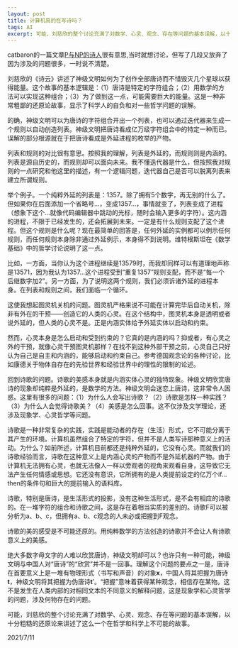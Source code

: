 ```yaml
---
layout: post
title: 计算机真的在写诗吗？
tags: AI
excerpt: 可能，刘慈欣的整个讨论充满了对数学、心灵、观念、存在等问题的基本误解，以十分粗糙的还原论来讲述了这么一个在哲学和科学上不可能的故事。
---
```


catbaron的一篇文章[P与NP的诗人](https://catbaron.com/blog/?p=1758)很有意思,当时就想讨论，但写了几段又放弃了因为涉及的问题很多，一时说不清楚。

刘慈欣的《诗云》讲述了神级文明如何为了创作全部唐诗而不惜毁灭几个星球以获得能量。这个故事的基本逻辑是：（1）唐诗是特定的字符组合；（2）用数学的方法可以实现这种组合；（3）为了做到这一点，可能需要巨大的能量。这是一种非常粗鄙的还原论故事，显示了科学人的自负和对一些哲学问题的误解。

的确，神级文明可以为唐诗的字符组合开出一个列表，也可以通过迭代器来生成一个规则以自动创造列表。神级文明把唐诗看成亿万级字符组合中的特定一种而已。误解的部分根源就在于把唐诗看成是外延进程的枚举的产物。

列表和规则的对比很有意思。按照我的理解，列表是外延的，而规则则是内涵的。列表是源自历史的，而规则却可以面向未来。我不懂迭代器是什么，但按照我对规则的一点研究和他这里的描述，有一个逻辑问题，迭代器自己是否可以脱离列表来建立所谓规则。

举个例子。一个纯粹外延的列表是：1357。除了拥有5个数字，再无别的什么了。但如果你在后面添加一个省略号…，变成1357…，事情就变了，列表变成了进程（想象下这个…就像代码编辑器中跳动的光标，随时会输入更多的字符）。这内涵的进程，不限于已经发生的，还会拓展到未来。一定是有什么规则支配了这个进程。但这个规则是什么呢？现在最简单的回答是，任何外延的实例都可以例示任何规则，而任何规则本身除非通过外延例示，本身得不到说明。维特根斯坦在《数学基础》中的哲学讨论说明了这一点。

比如，一方面，当你认为这个进程继续是13579时，而我却同样可以有道理地声称是13571，因为我认为1357…这个进程受到“重复1357”规则支配，而不是“每一个后继数字加2”。另一方面，为了说明这两个规则，我们必须诉诸外延的进程本身。在列表和规则之间，我们面临一个循环。

这使我想起图灵机关机的问题。图灵机严格来说不可能在计算完毕后自动关机，除非有外在的干预——创造它的人类的心灵。在这个结构中，图灵机本身是透明或者说外延的，但人类的心灵不是。正是内涵实体给予外延实体以启动和约束。

然而，心灵本身是怎么启动和受到约束的？它真的是内涵的吗？抑或者，有心灵之外的干预，就像心灵干预图灵机那样？在找不到这种外部干预之前，心灵自己只好认为自己是自主和内涵的，能够启动和约束自己。参考德国观念论的各种讨论，比如康德关于物体自存在的先验世界和经验世界中的理性的限制的论述。

回到诗歌的问题。诗歌的美感本身就是内涵实体心灵的独特现象。神级文明欣赏唐诗的现象却纯粹是外延的，是数学的方法。神级文明会迷恋上唐诗，这非常令人困惑。这里有很多的问题：（1）为什么人会写出诗歌？（2）诗歌是怎样一种实践？（3）为什么人会觉得诗歌美？（4）美感是怎么回事。这不仅涉及文学理论，还涉及现象学、心灵哲学等问题。

诗歌是一种非常复杂的实践，实践是能动者的存在（生活）形式，它不可能分离于其产生的环境。计算机虽然组合了特定的字符，但并不是人类写诗那种意义上的活动。为什么？如前所述，计算机目前都还是纯粹外延的，它没有心灵。而就我们的诗歌经验而言，诗歌在这种意义上是内涵心灵的产物而不是外延机器的产物。由于计算机无法拥有心灵，也就无法像人一样以旁观者的视角来观看自身，这导致它无法产生任何情感或思想。它还没有意识，它所拥有的是人类提前设定的亿万个if…then的条件句和巨大的提前输入的语料库。

诗歌，特别是唐诗，是生活形式的投影，没有这种生活形式，是不会有相应的诗歌的。在一堆字符的组合和诗歌之间，这是存在着相当实质的差别的。诗歌F可以被分析为a、b、c，但拥有a、b、c观念的人未必或把握到F观念。

诗歌的美的感受是不可能还原的。用纯粹数学的方法创造的诗歌并不会让人有诗歌意义上的美感。

绝大多数字母文字的人难以欣赏唐诗，神级文明却可以？也许只有一种可能，神级文明与中国人对“唐诗”的“欣赏”并不是一回事。理解这个问题的要点之一是，唐诗在首要意义上是一堆有物理形式（书写和声音）的对象**x**，中国人将其把握为唐诗**t**，神级文明将其把握为伪唐诗**t**’。“把握”意味着获得某种观念，相信存在某物。这不是发生在人类内部的对相同文本的不同意义的解释问题，这是现象学和心灵哲学的问题，涉及何物存在的问题。

可能，刘慈欣的整个讨论充满了对数学、心灵、观念、存在等问题的基本误解，以十分粗糙的还原论来讲述了这么一个在哲学和科学上不可能的故事。

2021/7/11
